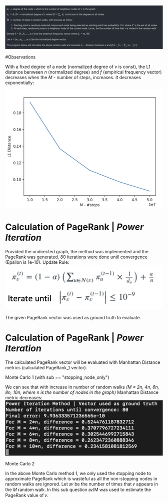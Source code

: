 ![condition](/ph/cond.png)

#Observations

With a fixed degree of a node (normalized degree of *v* is const), the L1 distance benween *n* (normalized degree) and *f* (empirical frequency vector) decreases when the *M*  - number of steps, increases. It decreases exponentially:

![condition](/ph/viz.png)


# Calculation of PageRank | *Power Iteration*

Provided the undirected graph, the method was implemented and the PageRank was generated. 80 iterations were done until convergence (Epsilon is 1e-10). Update Rule:
![condition](/ph/PI_rule.png)

The given PageRank vector was used as ground truth to evaluate.

# Calculation of PageRank | *Power Iteration*

The calculated PageRank vector will be evaluated with Manhattan Distance metrics (calculated PageRank_1 vector).

Monte Carlo 1 (with sub == "stopping_node_only")

We can see that with increase in number of random walks *(M = 2n, 4n, 6n, 8n, 10n; where n is the number of nodes in the graph)* Manhattan Distance metric decreases:
![condition](/ph/r1.png)


Monte Carlo 2 

In the above Monte Carlo method 1, we only used the stopping node to approximate PageRank which is
wasteful as all the non-stopping nodes in random walks are ignored. Let 𝑠𝑣 be the number of times that 𝑣
appears in the 𝑀 random walk. In this sub question 𝑠𝑣/M was used to estimate the PageRank value of 𝑣.




